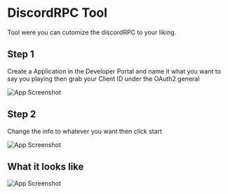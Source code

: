
# DiscordRPC Tool

Tool were you can cutomize the discordRPC to your liking.

## Step 1
Create a Application in the Developer Portal and name it what you want to say you playing then grab your Client ID under the OAuth2 general

![App Screenshot](https://i.imgur.com/464hcTA.png)

## Step 2
Change the info to whatever you want then click start

![App Screenshot](https://i.imgur.com/jsXvLbb.png)

## What it looks like

![App Screenshot](https://i.imgur.com/yyyMQkj.png)
